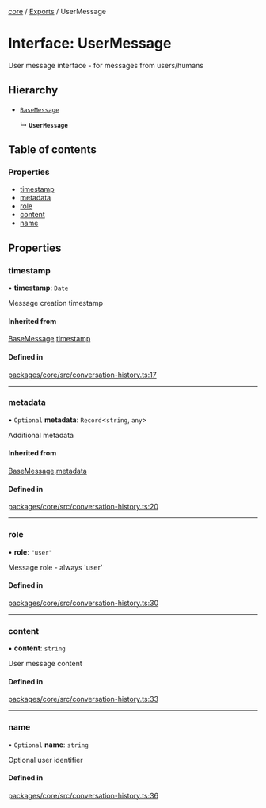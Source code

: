 <!-- 
 ⚠️  AUTO-GENERATED FILE - DO NOT EDIT MANUALLY
 This file is automatically generated by scripts/docs-generator.js
 To make changes, edit the source TypeScript files or update the generator script
-->

[core](../../) / [Exports](../modules) / UserMessage

# Interface: UserMessage

User message interface - for messages from users/humans

## Hierarchy

- [`BaseMessage`](BaseMessage)

  ↳ **`UserMessage`**

## Table of contents

### Properties

- [timestamp](UserMessage#timestamp)
- [metadata](UserMessage#metadata)
- [role](UserMessage#role)
- [content](UserMessage#content)
- [name](UserMessage#name)

## Properties

### timestamp

• **timestamp**: `Date`

Message creation timestamp

#### Inherited from

[BaseMessage](BaseMessage).[timestamp](BaseMessage#timestamp)

#### Defined in

[packages/core/src/conversation-history.ts:17](https://github.com/woojubb/robota/blob/1ae72636f35020494944759b72aa4c496406f035/packages/core/src/conversation-history.ts#L17)

___

### metadata

• `Optional` **metadata**: `Record`\<`string`, `any`\>

Additional metadata

#### Inherited from

[BaseMessage](BaseMessage).[metadata](BaseMessage#metadata)

#### Defined in

[packages/core/src/conversation-history.ts:20](https://github.com/woojubb/robota/blob/1ae72636f35020494944759b72aa4c496406f035/packages/core/src/conversation-history.ts#L20)

___

### role

• **role**: ``"user"``

Message role - always 'user'

#### Defined in

[packages/core/src/conversation-history.ts:30](https://github.com/woojubb/robota/blob/1ae72636f35020494944759b72aa4c496406f035/packages/core/src/conversation-history.ts#L30)

___

### content

• **content**: `string`

User message content

#### Defined in

[packages/core/src/conversation-history.ts:33](https://github.com/woojubb/robota/blob/1ae72636f35020494944759b72aa4c496406f035/packages/core/src/conversation-history.ts#L33)

___

### name

• `Optional` **name**: `string`

Optional user identifier

#### Defined in

[packages/core/src/conversation-history.ts:36](https://github.com/woojubb/robota/blob/1ae72636f35020494944759b72aa4c496406f035/packages/core/src/conversation-history.ts#L36)
